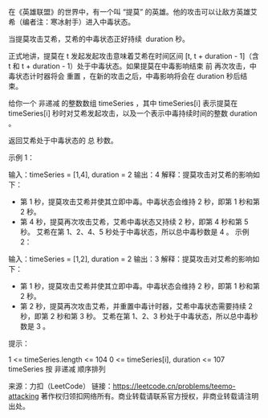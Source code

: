 在《英雄联盟》的世界中，有一个叫 “提莫” 的英雄。他的攻击可以让敌方英雄艾希（编者注：寒冰射手）进入中毒状态。

当提莫攻击艾希，艾希的中毒状态正好持续  duration 秒。

正式地讲，提莫在 t 发起发起攻击意味着艾希在时间区间 [t, t + duration - 1]（含 t 和 t + duration - 1）处于中毒状态。如果提莫在中毒影响结束 前 再次攻击，中毒状态计时器将会 重置 ，在新的攻击之后，中毒影响将会在 duration 秒后结束。

给你一个 非递减 的整数数组 timeSeries ，其中 timeSeries[i] 表示提莫在 timeSeries[i] 秒时对艾希发起攻击，以及一个表示中毒持续时间的整数 duration 。

返回艾希处于中毒状态的 总 秒数。

示例 1：

输入：timeSeries = [1,4], duration = 2
输出：4
解释：提莫攻击对艾希的影响如下：

- 第 1 秒，提莫攻击艾希并使其立即中毒。中毒状态会维持 2 秒，即第 1 秒和第 2 秒。
- 第 4 秒，提莫再次攻击艾希，艾希中毒状态又持续 2 秒，即第 4 秒和第 5 秒。
  艾希在第 1、2、4、5 秒处于中毒状态，所以总中毒秒数是 4 。
  示例 2：

输入：timeSeries = [1,2], duration = 2
输出：3
解释：提莫攻击对艾希的影响如下：

- 第 1 秒，提莫攻击艾希并使其立即中毒。中毒状态会维持 2 秒，即第 1 秒和第 2 秒。
- 第 2 秒，提莫再次攻击艾希，并重置中毒计时器，艾希中毒状态需要持续 2 秒，即第 2 秒和第 3 秒。
  艾希在第 1、2、3 秒处于中毒状态，所以总中毒秒数是 3 。



提示：

1 <= timeSeries.length <= 104
0 <= timeSeries[i], duration <= 107
timeSeries 按 非递减 顺序排列

来源：力扣（LeetCode）
链接：https://leetcode.cn/problems/teemo-attacking
著作权归领扣网络所有。商业转载请联系官方授权，非商业转载请注明出处。
